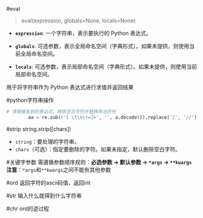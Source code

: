 
#eval
>eval(expression, globals=None, locals=None)
- **`expression`**: 一个字符串，表示要执行的 Python 表达式。
    
- **`globals`**: 可选参数，表示全局命名空间（字典形式）。如果未提供，则使用当前全局命名空间。
    
- **`locals`**: 可选参数，表示局部命名空间（字典形式）。如果未提供，则使用当前局部命名空间。

用于将字符串作为 Python 表达式进行求值并返回结果

#python字符串操作
```python
# 清理接收到的表达式，移除空白字符并替换除法符号
        aa = re.sub(r'[ \t\n\r=]+', '', a.decode()).replace('/', '//')
```

#strip
string.strip([chars])
- `string`：要处理的字符串。
- `chars`（可选）：指定要删除的字符。如果未指定，默认删除空白字符。


#关键字参数
需遵循参数顺序规则：​**必选参数 → 默认参数 → `*args` → `**kwargs`**
**注意**：`*args`和`**kwargs`之间不能有其他参数



#ord 
返回字符的ascii码值，返回int

#str
输入什么就得到什么字符串

#chr
ord的逆过程


